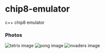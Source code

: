 # chip8-emulator
c++ chip8 emulator
### Photos
![tetris image](https://github.com/ElijahWoelbing/chip8-emulator/blob/master/chip8-tetris.png)
![pong image](https://github.com/ElijahWoelbing/chip8-emulator/blob/master/chip8-pong.png)
![invaders image](https://github.com/ElijahWoelbing/chip8-emulator/blob/master/chip8-invaders.png)

